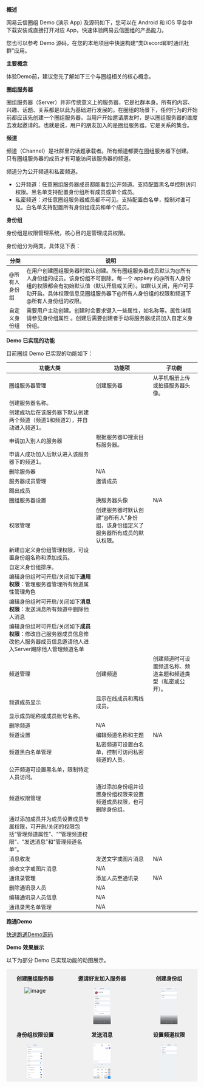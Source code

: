 **概述**

网易云信圈组 Demo (演示 App) 及源码如下，您可以在 Android 和 iOS 平台中下载安装或直接打开对应 App，快速体验网易云信圈组的产品能力。

您也可以参考 Demo 源码，在您的本地项目中快速构建“类Discord即时通讯社群”应用。

**主要概念**

体验Demo前，建议您先了解如下三个与圈组相关的核心概念。

**圈组服务器**

圈组服务器（Server）并非传统意义上的服务器，它是社群本身。所有的内容、兴趣、话题、关系都是以此为基础进行发展的。在圈组的场景下，任何行为的开始前都应该先创建一个圈组服务器。当用户开始邀请朋友时，是以圈组服务器的维度去发起邀请的。也就是说，用户的朋友加入的是圈组服务器。它是关系的集合。

**频道**

频道（Channel）是社群里的话题承载者。所有频道都要在圈组服务器下创建。 只有圈组服务器的成员才有可能访问该服务器的频道。

频道分为公开频道和私密频道。

- 公开频道：任意圈组服务器成员都能看到公开频道。支持配置黑名单控制访问权限。黑名单支持配置身份组所有成员或单个成员。
- 私密频道：对任意圈组服务器成员都不可见。支持配置白名单，控制对谁可见。白名单支持配置所有身份组成员和单个成员。

**身份组**

身份组是权限管理系统，核心目的是管理成员权限。

身份组分为两类，具体见下表：

| 分类          | 说明                                                         |
| ------------- | ------------------------------------------------------------ |
| @所有人身份组 | 在用户创建圈组服务器时默认创建。所有圈组服务器成员默认为@所有人身份组的成员。该身份组不可删除。每一个 appkey 的@所有人身份组的权限都会有初始默认值（默认开启或关闭）。如默认关闭，用户可手动开启。具体权限信息见圈组服务器下@所有人身份组的权限和频道下@所有人身份组的权限。 |
| 自定义身份组  | 需要用户主动创建。创建时会要求键入一些属性，如名称等。属性详情请参见身份组属性 。创建后需要创建者手动将服务器成员加入自定义身份组。 |

**Demo 已实现的功能**

目前圈组 Demo 已实现的功能如下：

| **功能大类**                                                 | **功能项**                                                   | **子功能**                                                   |
| ------------------------------------------------------------ | ------------------------------------------------------------ | ------------------------------------------------------------ |
| 圈组服务器管理                                               | 创建服务器                                                   | 从手机相册上传或拍摄服务器头像。                             |
| 创建服务器名称。                                             |                                                              |                                                              |
| 创建成功后在该服务器下默认创建两个频道（频道1和频道2），并自动进入频道1。 |                                                              |                                                              |
| 申请加入别人的服务器                                         | 根据服务器ID搜索目标服务器。                                 |                                                              |
| 申请人成功加入后默认进入该服务器下的频道1。                  |                                                              |                                                              |
| 删除服务器                                                   | N/A                                                           |                                                              |
| 服务器成员管理                                               | 邀请成员                                                     |                                                              |
| 踢出成员                                                     |                                                              |                                                              |
| 圈组服务器设置                                               | 换服务器头像                                                 | N/A                                                           |
| 权限管理                                                     | 创建服务器时默认创建“@所有人”身份组，该身份组定义了服务器所有成员的默认权限。 |                                                              |
| 新建自定义身份组管理权限，可设置身份组名称和添加成员。       |                                                              |                                                              |
| 自定义身份组排序。                                           |                                                              |                                                              |
| 编辑身份组时可开启/关闭如下**通用权限**：管理服务器管理所有频道属性管理角色 |                                                              |                                                              |
| 编辑身份组时可开启/关闭如下**消息权限**：发送消息所有频道中删除他人消息 |                                                              |                                                              |
| 编辑身份组时可开启/关闭如下**成员权限**：修改自己服务器成员信息修改他人服务器成员信息邀请他人进入Server踢除他人管理频道名单 |                                                              |                                                              |
| 频道管理                                                     | 创建频道                                                     | 创建频道时可设置频道名称、频道主题和频道类型（私密或公开）。 |
| 频道成员显示                                                 | 显示在线成员和离线成员。                                     |                                                              |
| 显示成员昵称或成员账号名称。                                 |                                                              |                                                              |
| 删除频道                                                     | N/A                                                           |                                                              |
| 频道设置                                                     | 编辑频道名称和主题                                           | N/A                                                           |
| 频道黑白名单管理                                             | 私密频道可设置白名单，控制可访问私密频道的人员。             |                                                              |
| 公开频道可设置黑名单，限制特定人员访问。                     |                                                              |                                                              |
| 频道权限管理                                                 | 通过添加身份组并设置身份组权限来设置频道成员权限，也可删除身份组。 |                                                              |
| 通过添加成员并为成员设置成员专属权限，可开启/关闭的权限包括“管理频道属性”、“”管理频道权限“、“发送消息”和“管理频道名单”。 |                                                              |                                                              |
| 消息收发                                                     | 发送文字或图片消息                                           | N/A                                                           |
| 接收文字或图片消息                                           | N/A                                                           |                                                              |
| 通讯录管理                                                   | 添加人员至通讯录                                             | N/A                                                           |
| 删除通讯录人员                                               | N/A                                                           |                                                              |
| 编辑通讯录人员信息                                           | N/A                                                           |                                                              |
| 通讯录黑名单管理                                             | N/A                                                           |                                                              |

**跑通Demo**

[快速跑通Demo源码](https://doc.yunxin.163.com/docs/TM5MzM5Njk/Tc0MjYwNDg?platformId=60278)

**Demo 效果展示**

以下为部分 Demo 已实现功能的动图展示。

<div style="display:flex;width:100%;justify-content:space-between;background-color:#F0F0F0;">
    <div style="width:30%; text-align:center;">
        <p><b>创建圈组服务器</b></p>
        <img style="width:30%" src="image/创建服务器.gif" alt="image" />
    </div>
    <div style="width:30%;text-align:center;">
        <p><b>邀请好友加入服务器</b></p>
        <img style="width:30%" src="image/邀请好友进服务器.gif" alt="image" />
    </div>
    <div style="width:30%;text-align:center;">
        <p><b>创建身份组</b></p>
        <img style="width:30%" src="image/创建身份组.gif" alt="image" />
    </div>
</div>
<div style="display:flex;width:100%;justify-content:space-between;background-color:#F0F0F0;">
    <div style="width:30%; text-align:center;">
        <p><b>身份组权限设置</b></p>
        <img style="width:30%" src="image/身份组权限设置.gif" alt="image" />
    </div>
    <div style="width:30%; text-align:center;">
        <p><b>发送消息</b></p>
        <img style="width:30%" src="image/发送消息.gif" alt="image" />
    </div>
    <div style="width:30%; text-align:center;">
        <p><b>设置频道权限</b></p>
        <img style="width:30%" src="image/频道权限.gif" alt="image" />
    </div>
</div>


